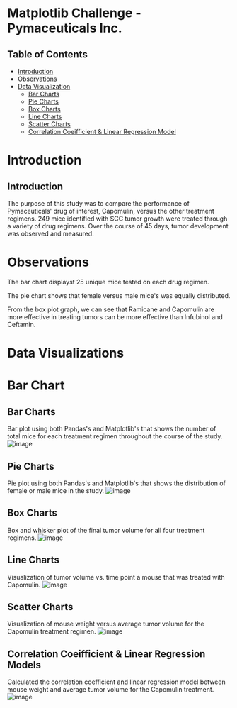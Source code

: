 # Matplotlib Challenge - Pymaceuticals Inc.

## Table of Contents
  * [Introduction](#introduction)
  * [Observations](#observations)
  * [Data Visualization](#data-visualization)
    * [Bar Charts](#bar-charts)
    * [Pie Charts](#pie-charts)
    * [Box Charts](#box-chart)
    * [Line Charts](#line-charts)
    * [Scatter Charts](#scatter-charts)
    * [Correlation Coeifficient & Linear Regression Model](#linear-regression)
    

# Introduction
## <a name="introduction">Introduction</a>
The purpose of this study was to compare the performance of Pymaceuticals' drug of interest, Capomulin, versus the other treatment regimens.
249 mice identified with SCC tumor growth were treated through a variety of drug regimens. Over the course of 45 days, tumor development was observed and measured.

# Observations

The bar chart displayst 25 unique mice tested on each drug regimen.

The pie chart shows that female versus male mice's was equally distributed.

From the box plot graph, we can see that Ramicane and Capomulin are more effective in treating tumors can be more effective than Infubinol and Ceftamin.


# Data Visualizations

# Bar Chart
## <a name="bar-charts">Bar Charts</a>
Bar plot using both Pandas's and Matplotlib's that shows  the number of total mice for each treatment regimen throughout the course of the study.
![image](https://user-images.githubusercontent.com/69221324/113892783-5d3a7c00-9794-11eb-90a8-9f78d0ae6c71.png)


## <a name="pie-charts">Pie Charts</a>
Pie plot using both Pandas's and Matplotlib's that shows the distribution of female or male mice in the study.
![image](https://user-images.githubusercontent.com/69221324/114023245-a2b48300-9840-11eb-83b5-40453b161800.png)


## <a name="box-chart">Box Charts</a>
Box and whisker plot of the final tumor volume for all four treatment regimens.
![image](https://user-images.githubusercontent.com/69221324/114023322-bbbd3400-9840-11eb-9486-73886de2c4a9.png)


## <a name="line-charts">Line Charts</a>
Visualization of tumor volume vs. time point a mouse that was treated with Capomulin.
![image](https://user-images.githubusercontent.com/69221324/114023354-c5469c00-9840-11eb-9c0a-b80d9c521dd0.png)


## <a name="scatter-charts">Scatter Charts</a>
Visualization of mouse weight versus average tumor volume for the Capomulin treatment regimen.
![image](https://user-images.githubusercontent.com/69221324/114023381-cd9ed700-9840-11eb-973c-ed77992d9203.png)


## <a name="linear-regression">Correlation Coeifficient & Linear Regression Models</a>
Calculated the correlation coefficient and linear regression model between mouse weight and average tumor volume for the Capomulin treatment.
![image](https://user-images.githubusercontent.com/69221324/114023418-da232f80-9840-11eb-8234-6ac7544bfea4.png)
